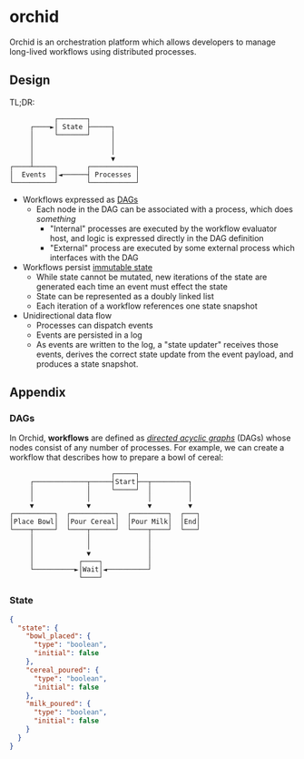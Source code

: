# orchid

Orchid is an orchestration platform which allows developers to manage long-lived workflows using distributed processes.

## Design

TL;DR:

```
           ┌───────┐
     ┌────►│ State ├─────┐
     │     └───────┘     │
     │                   │
     │                   │
     │                   ▼
┌────┴─────┐       ┌───────────┐
│  Events  │◄──────┤ Processes │
└──────────┘       └───────────┘
```

* Workflows expressed as [DAGs](#dags)
    * Each node in the DAG can be associated with a process, which does _something_
        * "Internal" processes are executed by the workflow evaluator host, and logic is expressed directly in the DAG definition
        * "External" process are executed by some external process which interfaces with the DAG
* Workflows persist [immutable state](#state)
    * While state cannot be mutated, new iterations of the state are generated each time an event must effect the state
    * State can be represented as a doubly linked list
    * Each iteration of a workflow references one state snapshot
* Unidirectional data flow
    * Processes can dispatch events
    * Events are persisted in a log
    * As events are written to the log, a "state updater" receives those events, derives the correct state update from the event payload, and produces a state snapshot. 

## Appendix

### DAGs

In Orchid, __workflows__ are defined as _[directed acyclic graphs](https://en.wikipedia.org/wiki/Directed_acyclic_graph)_ (DAGs) whose nodes consist of any number of processes. For example, we can create a workflow that describes how to prepare a bowl of cereal:

```
                         ┌─────┐
     ┌─────────────┬─────┤Start├──┬─────────┐
     │             │     └─────┘  │         │
     │             │              │         │
     ▼             ▼              ▼         ▼
┌──────────┐  ┌───────────┐  ┌─────────┐  ┌───┐
│Place Bowl│  │Pour Cereal│  │Pour Milk│  │End│
└────┬─────┘  └────┬──────┘  └────┬────┘  └───┘
     │             │              │
     │             │              │
     │             ▼              │
     │           ┌────┐           │
     └──────────►│Wait│◄──────────┘
                 └────┘
```

### State

```json
{
  "state": {
    "bowl_placed": {
      "type": "boolean",
      "initial": false
    },
    "cereal_poured": {
      "type": "boolean",
      "initial": false
    },
    "milk_poured": {
      "type": "boolean",
      "initial": false
    }
  }
}
```